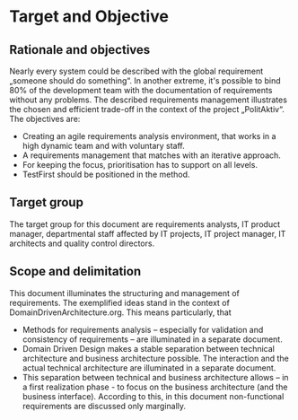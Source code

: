 # Target and Objective
##  Rationale and objectives
Nearly every system could be described with the global requirement „someone should do something“. In another extreme, it's possible to bind 80% of the development team with the documentation of requirements without any problems.
The described requirements management illustrates the chosen and efficient trade-off in the context of the project „PolitAktiv“. The objectives are:
* Creating an agile requirements analysis environment, that works in a high dynamic team and with voluntary staff.
* A requirements management that matches with an iterative approach.
* For keeping the focus, prioritisation has to support on all levels.
* TestFirst should be positioned in the method.

## Target group
The target group for this document are requirements analysts, IT product manager, departmental staff affected by IT projects, IT project manager, IT architects and quality control directors.  
## Scope and delimitation
This document illuminates the structuring and management of requirements. The exemplified ideas stand in the context of DomainDrivenArchitecture.org. This means particularly, that
* Methods for requirements analysis – especially for validation and consistency of requirements – are illuminated in a separate document.
* Domain Driven Design makes a stable separation between technical architecture and business architecture possible. The interaction and the actual technical architecture are illuminated in a separate document. 
* This separation between technical and business architecture allows – in a first realization phase  - to focus on the business architecture (and the business interface). According to this, in this document non-functional requirements are discussed only marginally.